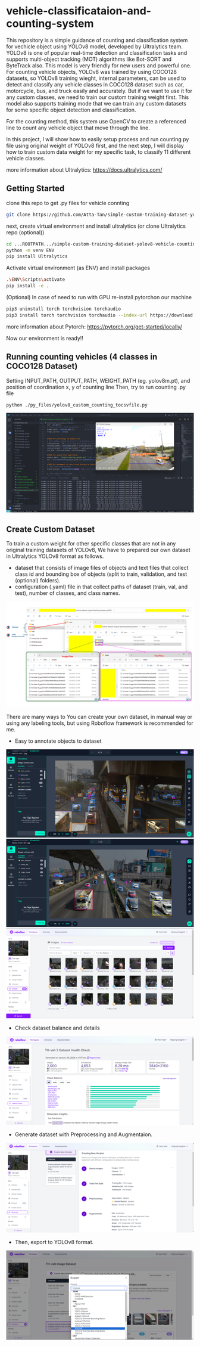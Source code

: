 # vehicle-classificataion-and-counting-system
This repository is a simple guidance of counting and classification system for vechicle object using YOLOv8 model, developed by Ultralytics team.
YOLOv8 is one of popular real-time detection and classification tasks and supports multi-object tracking (MOT) algorithms like Bot-SORT and ByteTrack also. This model is very friendly for new users and powerful one.
For counting vehicle objects, YOLOv8 was trained by using COCO128 datasets, so YOLOv8 training wieght, internal parameters, can be used to detect and classify any vehicle classes in COCO128 dataset such as car, motorcycle, bus, and truck easily and accurately. 
But if we want to use it for any custom classes, we need to train our custom training weight first. This model also supports training mode that we can train any custom datasets for some specific object detection and classification.

For the counting method, this system use OpenCV to create a referenced line to count any vehicle object that move through the line.

In this project, I will show how to easily setup process and run counting py file using original weight of YOLOv8 first, and the next step, I will display how to train custom data weight for my specific task, to classify 11 different vehicle classes.

more information about Ultralytics: https://docs.ultralytics.com/

## Getting Started
clone this repo to get .py files for vehicle connting
```sh
git clone https://github.com/Atta-Tan/simple-custom-training-dataset-yolov8-vehicle-counting.git
```
next, create virtual environment and install ultralytics (or clone Ultralytics repo (optional))

```sh
cd ...ROOTPATH.../simple-custom-training-dataset-yolov8-vehicle-counting
python -m venv ENV
pip install Ultralytics
```
Activate virtual environment (as ENV) and install packages

```sh
.\ENV\Scripts\activate
pip install -e .
```

(Optional) In case of need to run with GPU
re-install pytorchon our machine
```sh
pip3 uninstall torch torchvision torchaudio
pip3 install torch torchvision torchaudio --index-url https://download.pytorch.org/whl/cu118
```

more information about Pytorch: https://pytorch.org/get-started/locally/

Now our environment is ready!!

## Running counting vehicles (4 classes in COCO128 Dataset)
Setting INPUT_PATH, OUTPUT_PATH, WEIGHT_PATH (eg. yolov8m.pt), and position of coordination x, y of counting line
Then, try to run counting .py file

```sh
python ./py_files/yolov8_custom_counting_tocsvfile.py
```
![Running Process](images/run_to_count.png)

## Create Custom Dataset
To train a custom weight for other specific classes that are not in any original training datasets of YOLOv8, We have to prepared our own dataset in Ultralytics YOLOv8 format as follows. 
- dataset that consists of image files of objects and text files that collect class id and bounding box of objects (split to train, validation, and test (optional) folders).
- configuration (.yaml) file in that collect paths of dataset (train, val, and test), number of classes, and class names.

![dataset format](images/dataset_format01.png)

There are many ways to You can create your own dataset, in manual way or using any labeling tools, but using Roboflow framework is recommended for me.

- Easy to annotate objects to dataset

![roboflow01](images/RoboFlow01.png)
![roboflow02](images/RoboFlow02.png)
![roboflow03](images/RoboFlow03-Annotation.png)

- Check dataset balance and details

![roboflow04](images/RoboFlow04-HealthCheck.png)

- Generate dataset with Preprocessing and Augmentaion.

![roboflow05](images/RoboFlow05-Augmentation.png)

- Then, export to YOLOv8 format.

![roboflow06](images/RoboFlow06-Export.png)








